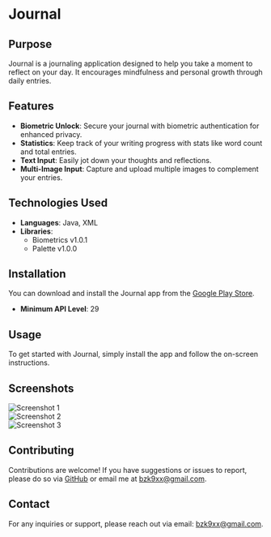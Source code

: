 # Journal

## Purpose
Journal is a journaling application designed to help you take a moment to reflect on your day. It encourages mindfulness and personal growth through daily entries.

## Features
- **Biometric Unlock**: Secure your journal with biometric authentication for enhanced privacy.
- **Statistics**: Keep track of your writing progress with stats like word count and total entries.
- **Text Input**: Easily jot down your thoughts and reflections.
- **Multi-Image Input**: Capture and upload multiple images to complement your entries.

## Technologies Used
- **Languages**: Java, XML
- **Libraries**: 
  - Biometrics v1.0.1
  - Palette v1.0.0

## Installation
You can download and install the Journal app from the [Google Play Store](<PLACEHOLDER_LINK>).
- **Minimum API Level**: 29

## Usage
To get started with Journal, simply install the app and follow the on-screen instructions. 

## Screenshots
![Screenshot 1](https://firebasestorage.googleapis.com/v0/b/blaze-7a3a2.appspot.com/o/PicLink%2FScreenshot_20241013-192803_Journal.jpg?alt=media&token=ef7f3dc6-492a-45be-bd99-5ce7fb478378)  
![Screenshot 2](https://firebasestorage.googleapis.com/v0/b/blaze-7a3a2.appspot.com/o/PicLink%2FScreenshot_20241013-192806_Journal.jpg?alt=media&token=d16c0267-2517-48b2-b54d-2735a86e718e)  
![Screenshot 3](https://firebasestorage.googleapis.com/v0/b/blaze-7a3a2.appspot.com/o/PicLink%2FScreenshot_20241013-192805_Journal.jpg?alt=media&token=d097f5da-79e3-4358-abd1-72f9801af8dc)

## Contributing
Contributions are welcome! If you have suggestions or issues to report, please do so via [GitHub](https://github.com/bzk9x/Journal/issues) or email me at [bzk9xx@gmail.com](mailto:bzk9xx@gmail.com).

## Contact
For any inquiries or support, please reach out via email: [bzk9xx@gmail.com](mailto:bzk9xx@gmail.com).
